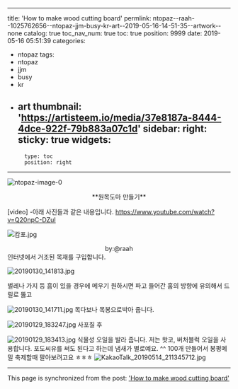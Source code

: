 
---
title: 'How to make wood cutting board'
permlink: ntopaz--raah--1025762656--ntopaz-jjm-busy-kr-art--2019-05-16-14-51-35--artwork--none
catalog: true
toc_nav_num: true
toc: true
position: 9999
date: 2019-05-16 05:51:39
categories:
- ntopaz
tags:
- ntopaz
- jjm
- busy
- kr
- art
thumbnail: 'https://artisteem.io/media/37e8187a-8444-4dce-922f-79b883a07c1d'
sidebar:
    right:
        sticky: true
widgets:
    -
        type: toc
        position: right
---


![ntopaz-image-0](https://artisteem.io/media/37e8187a-8444-4dce-922f-79b883a07c1d)
<center>**원목도마 만들기**</center>

 
[video] -아래 사진들과 같은 내용입니다.
https://www.youtube.com/watch?v=Q20npC-DZuI

![캄포.jpg](https://cdn.steemitimages.com/DQmdf1qSsP6Cg6LBSrXBuDaqtHqw1dzDraFwRFtAnghdJ8A/%EC%BA%84%ED%8F%AC.jpg)
<center>by:@raah</center>
인터넷에서 거조된 목재를 구입합니다. 

![20190130_141813.jpg](https://cdn.steemitimages.com/DQmaD9ASikFZwu8cR1Tj5fC6Edq5r9auim3K1jE556JggDp/20190130_141813.jpg)

벌레나 가지 등 흠이 있을 경우에 메우기 원하시면
파고 들어간 홈의 방향에 유의해서 드릴로 뚫고

![20190130_141711.jpg](https://cdn.steemitimages.com/DQmYHeJAfHM1vGVvNdebRCg8kefPwPzEZBRKPBFU4NT4iDT/20190130_141711.jpg)
목다보나 목봉으로박아  줍니다.

![20190129_183247.jpg](https://cdn.steemitimages.com/DQmaWKKboyegJxsPRG8buZxfDuWxx1mxTXRZd9QjskZJAVe/20190129_183247.jpg)
사포질 후

![20190129_183413.jpg](https://cdn.steemitimages.com/DQmcGoCqc9U5YfUyL6grZwY8vG9r2Sio5f21xUGkiXdV367/20190129_183413.jpg)
식물성 오일을 발라 줍니다. 
저는 왓코, 버처블럭 오일을 사용합니다.  포도씨유를 써도 된다고 하는데 냄새가 별로예요. ^^
100개 만들어서 봉평메밀 축제할때 팔아보려고요 ㅎㅎㅎ
![KakaoTalk_20190514_211345712.jpg](https://cdn.steemitimages.com/DQmVopYmCUWyiKxiP8qRVUbc7HE7SMyPvt7Q2SSfahh6duN/KakaoTalk_20190514_211345712.jpg)


- - -

This page is synchronized from the post: ['How to make wood cutting board'](https://steemit.com/@raah/ntopaz--raah--1025762656--ntopaz-jjm-busy-kr-art--2019-05-16-14-51-35--artwork--none)
